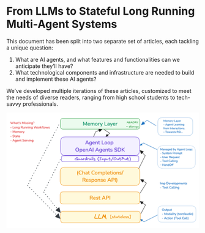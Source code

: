 # From LLMs to Stateful Long Running Multi-Agent Systems

This document has been split into two separate set of articles, each tackling a unique question:

1. What are AI agents, and what features and functionalities can we anticipate they’ll have?
2. What technological components and infrastructure are needed to build and implement these AI agents?

We’ve developed multiple iterations of these articles, customized to meet the needs of diverse readers, ranging from high school students to tech-savvy professionals.

![Agent Orchestration Layer](./agent-orchestration-layer.png)
